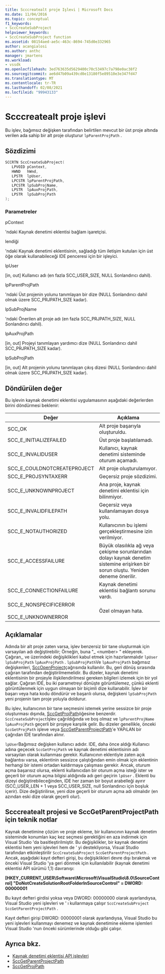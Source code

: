 ```yaml
---
title: Scccreatealt proje Işlevi | Microsoft Docs
ms.date: 11/04/2016
ms.topic: conceptual
f1_keywords:
- SccCreateSubProject
helpviewer_keywords:
- SccCreateSubProject function
ms.assetid: 08154aed-ae5c-463c-8694-745d0e332965
author: acangialosi
ms.author: anthc
manager: jmartens
ms.workload:
- vssdk
ms.openlocfilehash: 3ed763635d5629400c70c53497c7a798e0ac38f2
ms.sourcegitcommit: ae6d47b09a439cd0e13180f5e89510e3e347fd47
ms.translationtype: MT
ms.contentlocale: tr-TR
ms.lasthandoff: 02/08/2021
ms.locfileid: "99943133"
---
```

# <a name="scccreatesubproject-function"></a>Scccreatealt proje işlevi
Bu işlev, bağımsız değişken tarafından belirtilen mevcut bir üst proje altında verilen ada sahip bir alt proje oluşturur `lpParentProjPath` .

## <a name="syntax"></a>Sözdizimi

```cpp
SCCRTN SccCreateSubProject(
   LPVOID pContext,
   HWND   hWnd,
   LPSTR  lpUser,
   LPCSTR lpParentProjPath,
   LPCSTR lpSubProjName,
   LPSTR  lpAuxProjPath,
   LPSTR  lpSubProjPath
);
```

### <a name="parameters"></a>Parametreler
 pContext

'ndaki Kaynak denetimi eklentisi bağlam işaretçisi.

 lendiği

'ndaki Kaynak denetimi eklentisinin, sağladığı tüm iletişim kutuları için üst öğe olarak kullanabileceği IDE penceresi için bir işleyici.

 lpUser

[in, out] Kullanıcı adı (en fazla SCC_USER_SIZE, NULL Sonlandırıcı dahil).

 lpParentProjPath

'ndaki Üst projenin yolunu tanımlayan bir dize (NULL Sonlandırıcı dahil olmak üzere SCC_PRJPATH_SIZE kadar).

 lpSubProjName

'ndaki Önerilen alt proje adı (en fazla SCC_PRJPATH_SIZE, NULL Sonlandırıcı dahil).

 lpAuxProjPath

[in, out] Projeyi tanımlayan yardımcı dize (NULL Sonlandırıcı dahil SCC_PRJPATH_SIZE kadar).

 lpSubProjPath

[in, out] Alt projenin yolunu tanımlayan çıkış dizesi (NULL Sonlandırıcı dahil olmak üzere SCC_PRJPATH_SIZE kadar).

## <a name="return-value"></a>Döndürülen değer
 Bu işlevin kaynak denetimi eklentisi uygulamasının aşağıdaki değerlerden birini döndürmesi beklenir:

|Değer|Açıklama|
|-----------|-----------------|
|SCC_OK|Alt proje başarıyla oluşturuldu.|
|SCC_E_INITIALIZEFAILED|Üst proje başlatılamadı.|
|SCC_E_INVALIDUSER|Kullanıcı, kaynak denetimi sisteminde oturum açamadı.|
|SCC_E_COULDNOTCREATEPROJECT|Alt proje oluşturulamıyor.|
|SCC_E_PROJSYNTAXERR|Geçersiz proje sözdizimi.|
|SCC_E_UNKNOWNPROJECT|Ana proje, kaynak denetimi eklentisi için bilinmiyor.|
|SCC_E_INVALIDFILEPATH|Geçersiz veya kullanılamayan dosya yolu.|
|SCC_E_NOTAUTHORIZED|Kullanıcının bu işlemi gerçekleştirmesine izin verilmiyor.|
|SCC_E_ACCESSFAILURE|Büyük olasılıkla ağ veya çekişme sorunlarından dolayı kaynak denetim sistemine erişirken bir sorun oluştu. Yeniden deneme önerilir.|
|SCC_E_CONNECTIONFAILURE|Kaynak denetimi eklentisi bağlantı sorunu vardı.|
|SCC_E_NONSPECIFICERROR<br /><br /> SCC_E_UNKNOWNERROR|Özel olmayan hata.|

## <a name="remarks"></a>Açıklamalar
 Adında bir alt proje zaten varsa, işlev benzersiz bir tane oluşturmak için varsayılan adı değiştirebilir; Örneğin, buna "_ \<number> " ekleyerek. Çağıran,, ve üzerindeki değişiklikleri kabul etmek için hazırlanmalıdır `lpUser` `lpSubProjPath` `lpAuxProjPath` . `lpSubProjPath`Ve `lpAuxProjPath` bağımsız değişkenleri, [SccOpenProject](../extensibility/sccopenproject-function.md)çağrısında kullanılır. Bu, geri dönüş sırasında çağıran tarafından değiştirilmemelidir. Bu dizeler, kaynak denetimi eklentisinin bir projeyle ilişkilendirilmesi gereken bilgileri izlemek için bir yol sağlar. Çağıran IDE, bu iki parametreyi dönüşte görüntülemez, çünkü eklenti görüntülenmek için uygun olmayan bir biçimli dize kullanabilir. İşlev bir başarı veya hata kodu döndürür ve başarılı olursa, değişkeni `lpSubProjPath` yeni projenin tam proje yoluyla doldurur.

 Bu işlev, kullanıcının bir tane seçmesini istemek yerine sessizce bir proje oluşturması dışında, [SccGetProjPath](../extensibility/sccgetprojpath-function.md)öğesine benzerdir. `SccCreateSubProject`İşlev çağrıldığında ve boş olmaz ve `lpParentProjName` `lpAuxProjPath` geçerli bir projeye karşılık gelir. Bu dizeler genellikle, önceki `SccGetProjPath` işleve veya [SccGetParentProjectPath](../extensibility/sccgetparentprojectpath-function.md)'e YAPıLAN bir çağrıdan IDE tarafından alınır.

 `lpUser`Bağımsız değişken kullanıcı adıdır. IDE, daha önce aldığı Kullanıcı adına geçecek `SccGetProjPath` ve kaynak denetimi eklentisinin adı varsayılan olarak kullanması gerekir. Kullanıcının eklentiyle zaten açık bağlantısı varsa, eklentinin sessizce çalıştığından emin olmak için eklentinin herhangi bir istemi ortadan kaldırmaya çalışması gerekir. Ancak, oturum açma başarısız olursa, eklenti kullanıcıdan bir oturum açma isteği ister ve geçerli bir oturum açma bilgisi aldığında adı geri geçirin `lpUser` . Eklenti bu dizeyi değiştirebileceğinden, IDE her zaman bir boyut arabelleği ayırır (SCC_USER_LEN + 1 veya SCC_USER_SIZE, null Sonlandırıcı için boşluk içerir). Dize değiştirilirse, yeni dize geçerli bir oturum açma adı olmalıdır (en azından eski dize olarak geçerli olur).

## <a name="technical-notes-for-scccreatesubproject-and-sccgetparentprojectpath"></a>Scccreatealt projesi ve SccGetParentProjectPath için teknik notlar
 Kaynak denetimine çözüm ve proje ekleme, bir kullanıcının kaynak denetim sisteminde konumları kaç kez seçmesi gerektiğini en aza indirmek için Visual Studio 'da basitleştirilmiştir. Bu değişiklikler, bir kaynak denetimi eklentisi hem yeni işlevleri hem de ' yi destekliyorsa, Visual Studio tarafından etkinleştirilir `SccCreateSubProject` `SccGetParentProjectPath` . Ancak, aşağıdaki kayıt defteri girişi, bu değişiklikleri devre dışı bırakmak ve önceki Visual Studio 'ya geri dönmek için kullanılabilir (kaynak denetimi eklentisi API sürümü 1,1) davranışı:

 **[HKEY_CURRENT_USER\Software\Microsoft\VisualStudio\8.0\SourceControl] "DoNotCreateSolutionRootFolderInSourceControl" = DWORD: 00000001**

 Bu kayıt defteri girdisi yoksa veya DWORD: 00000000 olarak ayarlandıysa, Visual Studio yeni işlevleri ve ' ı kullanmaya çalışır `SccCreateSubProject` `SccGetParentProjectPath` .

 Kayıt defteri girişi DWORD: 00000001 olarak ayarlandıysa, Visual Studio bu yeni işlevleri kullanmayı denemez ve kaynak denetimine ekleme işlemleri Visual Studio 'nun önceki sürümlerinde olduğu gibi çalışır.

## <a name="see-also"></a>Ayrıca bkz.
- [Kaynak denetimi eklentisi API işlevleri](../extensibility/source-control-plug-in-api-functions.md)
- [SccGetParentProjectPath](../extensibility/sccgetparentprojectpath-function.md)
- [SccGetProjPath](../extensibility/sccgetprojpath-function.md)
